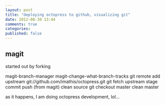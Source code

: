 ```yaml
---
layout: post
title: "deploying octopress to github, visualizing git"
date: 2012-08-30 13:44
comments: true
categories: 
published: false
---
```


## magit

started out by forking

magit-branch-manager
magit-change-what-branch-tracks
git remote add upstream git://github.com/imathis/octopress.git
git fetch upstream
stage
commit
push (from magit)
clean source
git checkout master
clean master

as it happens, I am doing octopress development, lol...

